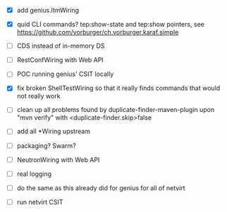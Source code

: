 
- [X] add genius.ItmWiring

- [X] quid CLI commands? tep:show-state and tep:show pointers, see https://github.com/vorburger/ch.vorburger.karaf.simple

- [ ] CDS instead of in-memory DS

- [ ] RestConfWiring with Web API

- [ ] POC running genius' CSIT locally

- [X] fix broken ShellTestWiring so that it really finds commands that would not really work

- [ ] clean up all problems found by duplicate-finder-maven-plugin upon "mvn verify" with <duplicate-finder.skip>false

- [ ] add all *Wiring upstream

- [ ] packaging?  Swarm?

- [ ] NeutronWiring with Web API

- [ ] real logging

- [ ] do the same as this already did for genius for all of netvirt

- [ ] run netvirt CSIT
